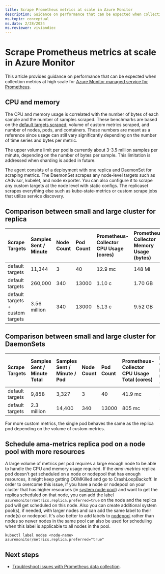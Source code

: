 ```yaml
---
title: Scrape Prometheus metrics at scale in Azure Monitor
description: Guidance on performance that can be expected when collection metrics at high scale for Azure Monitor managed service for Prometheus.
ms.topic: conceptual
ms.date: 2/28/2024
ms.reviewer: viviandiec
---
```


# Scrape Prometheus metrics at scale in Azure Monitor
This article provides guidance on performance that can be expected when collection metrics at high scale for [Azure Monitor managed service for Prometheus](../essentials/prometheus-metrics-overview.md). 


## CPU and memory
The CPU and memory usage is correlated with the number of bytes of each sample and the number of samples scraped. These benchmarks are based on the [default targets scraped](prometheus-metrics-scrape-default.md), volume of custom metrics scraped, and number of nodes, pods, and containers. These numbers are meant as a reference since usage can still vary significantly depending on the number of time series and bytes per metric.

The upper volume limit per pod is currently about 3-3.5 million samples per minute, depending on the number of bytes per sample. This limitation is addressed when sharding is added in future.

The agent consists of a deployment with one replica and DaemonSet for scraping metrics. The DaemonSet scrapes any node-level targets such as cAdvisor, kubelet, and node exporter. You can also configure it to scrape any custom targets at the node level with static configs. The replicaset scrapes everything else such as kube-state-metrics or custom scrape jobs that utilize service discovery.

## Comparison between small and large cluster for replica

| Scrape Targets | Samples Sent / Minute | Node Count | Pod Count | Prometheus-Collector CPU Usage (cores) |Prometheus-Collector Memory Usage (bytes) |
|:---|:---|:---|:---|:---|:---|
| default targets | 11,344 | 3 | 40 | 12.9 mc | 148 Mi |
| default targets | 260,000  | 340 | 13000 | 1.10 c | 1.70 GB |
| default targets<br>+ custom targets | 3.56 million | 340 | 13000 | 5.13 c | 9.52 GB |

## Comparison between small and large cluster for DaemonSets

| Scrape Targets | Samples Sent / Minute Total | Samples Sent / Minute / Pod |  Node Count | Pod Count | Prometheus-Collector CPU Usage Total (cores) |Prometheus-Collector Memory Usage Total (bytes) | Prometheus-Collector CPU Usage / Pod (cores) |Prometheus-Collector Memory Usage / Pod (bytes) |
|:---|:---|:---|:---|:---|:---|:---|:---|:---|
| default targets | 9,858 | 3,327 | 3 | 40 | 41.9 mc | 581 Mi | 14.7 mc | 189 Mi |
| default targets | 2.3 million | 14,400 | 340 | 13000 | 805 mc | 305.34 GB | 2.36 mc | 898 Mi |

For more custom metrics, the single pod behaves the same as the replica pod depending on the volume of custom metrics.


## Schedule ama-metrics replica pod on a node pool with more resources 

A large volume of metrics per pod requires a large enough node to be able to handle the CPU and memory usage required. If the *ama-metrics* replica pod doesn't get scheduled on a node or nodepool that has enough resources, it might keep getting OOMKilled and go to CrashLoopBackoff. In order to overcome this issue, if you have a node or nodepool on your cluster that has higher resources (in [system node pool](../../aks/use-system-pools.md#system-and-user-node-pools)) and want to get the replica scheduled on that node, you can add the label `azuremonitor/metrics.replica.preferred=true` on the node and the replica pod will get scheduled on this node. Also you can create additional system pool(s), if needed, with larger nodes and can add the same label to their node(s) or nodepool. It's also better to add labels to [nodepool](../../aks/use-labels.md#updating-labels-on-existing-node-pools) rather than nodes so newer nodes in the same pool can also be used for scheduling when this label is applicable to all nodes in the pool.

  ```
  kubectl label nodes <node-name> azuremonitor/metrics.replica.preferred="true"
  ```
## Next steps

- [Troubleshoot issues with Prometheus data collection](prometheus-metrics-troubleshoot.md).
